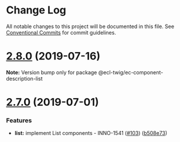 # Change Log

All notable changes to this project will be documented in this file.
See [Conventional Commits](https://conventionalcommits.org) for commit guidelines.

# [2.8.0](https://github.com/ec-europa/ecl-twig/compare/v2.7.0...v2.8.0) (2019-07-16)

**Note:** Version bump only for package @ecl-twig/ec-component-description-list

# [2.7.0](https://github.com/ec-europa/ecl-twig/compare/v2.3.2...v2.7.0) (2019-07-01)

### Features

- **list:** implement List components - INNO-1541 ([#103](https://github.com/ec-europa/ecl-twig/issues/103)) ([b508e73](https://github.com/ec-europa/ecl-twig/commit/b508e73))
